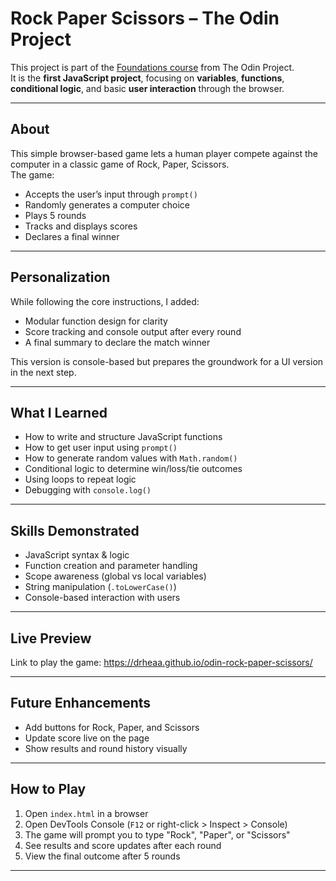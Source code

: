 # Rock Paper Scissors – The Odin Project

This project is part of the [Foundations course](https://www.theodinproject.com/lessons/foundations-rock-paper-scissors) from The Odin Project.  
It is the **first JavaScript project**, focusing on **variables**, **functions**, **conditional logic**, and basic **user interaction** through the browser.

---

## About

This simple browser-based game lets a human player compete against the computer in a classic game of Rock, Paper, Scissors.  
The game:
- Accepts the user’s input through `prompt()`
- Randomly generates a computer choice
- Plays 5 rounds
- Tracks and displays scores
- Declares a final winner

---

## Personalization

While following the core instructions, I added:
- Modular function design for clarity
- Score tracking and console output after every round
- A final summary to declare the match winner

This version is console-based but prepares the groundwork for a UI version in the next step.

---

## What I Learned

- How to write and structure JavaScript functions
- How to get user input using `prompt()`
- How to generate random values with `Math.random()`
- Conditional logic to determine win/loss/tie outcomes
- Using loops to repeat logic
- Debugging with `console.log()`

---

## Skills Demonstrated

- JavaScript syntax & logic
- Function creation and parameter handling
- Scope awareness (global vs local variables)
- String manipulation (`.toLowerCase()`)
- Console-based interaction with users

---

## Live Preview

Link to play the game:
https://drheaa.github.io/odin-rock-paper-scissors/

---

## Future Enhancements

- Add buttons for Rock, Paper, and Scissors
- Update score live on the page
- Show results and round history visually

---

## How to Play

1. Open `index.html` in a browser
2. Open DevTools Console (`F12` or right-click > Inspect > Console)
3. The game will prompt you to type "Rock", "Paper", or "Scissors"
4. See results and score updates after each round
5. View the final outcome after 5 rounds

---


